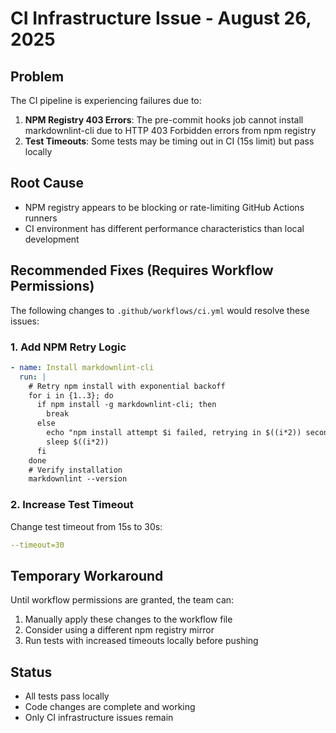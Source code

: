 # CI Infrastructure Issue - August 26, 2025

## Problem

The CI pipeline is experiencing failures due to:

1. **NPM Registry 403 Errors**: The pre-commit hooks job cannot install markdownlint-cli due to HTTP 403 Forbidden errors from npm registry
2. **Test Timeouts**: Some tests may be timing out in CI (15s limit) but pass locally

## Root Cause

- NPM registry appears to be blocking or rate-limiting GitHub Actions runners
- CI environment has different performance characteristics than local development

## Recommended Fixes (Requires Workflow Permissions)

The following changes to `.github/workflows/ci.yml` would resolve these issues:

### 1. Add NPM Retry Logic

```yaml
- name: Install markdownlint-cli
  run: |
    # Retry npm install with exponential backoff
    for i in {1..3}; do
      if npm install -g markdownlint-cli; then
        break
      else
        echo "npm install attempt $i failed, retrying in $((i*2)) seconds..."
        sleep $((i*2))
      fi
    done
    # Verify installation
    markdownlint --version
```

### 2. Increase Test Timeout

Change test timeout from 15s to 30s:

```yaml
--timeout=30
```

## Temporary Workaround

Until workflow permissions are granted, the team can:

1. Manually apply these changes to the workflow file
2. Consider using a different npm registry mirror
3. Run tests with increased timeouts locally before pushing

## Status

- All tests pass locally
- Code changes are complete and working
- Only CI infrastructure issues remain
